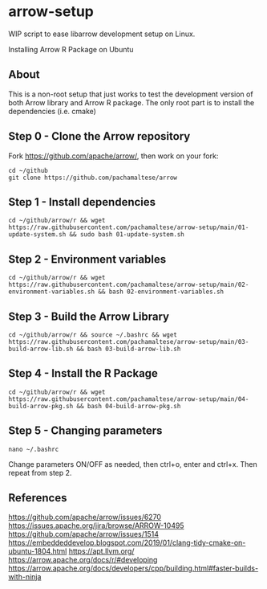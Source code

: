 # arrow-setup

WIP script to ease libarrow development setup on Linux.

Installing Arrow R Package on Ubuntu

## About
This is a non-root setup that just works to test the development version of both Arrow library and Arrow R package. The only root part is to install the dependencies (i.e. cmake)

## Step 0 - Clone the Arrow repository

Fork https://github.com/apache/arrow/, then work on your fork:
```
cd ~/github
git clone https://github.com/pachamaltese/arrow 
```

## Step 1 - Install dependencies
```
cd ~/github/arrow/r && wget https://raw.githubusercontent.com/pachamaltese/arrow-setup/main/01-update-system.sh && sudo bash 01-update-system.sh
```

## Step 2 - Environment variables
```
cd ~/github/arrow/r && wget https://raw.githubusercontent.com/pachamaltese/arrow-setup/main/02-environment-variables.sh && bash 02-environment-variables.sh
```

## Step 3 - Build the Arrow Library
```
cd ~/github/arrow/r && source ~/.bashrc && wget https://raw.githubusercontent.com/pachamaltese/arrow-setup/main/03-build-arrow-lib.sh && bash 03-build-arrow-lib.sh
```

## Step 4 - Install the R Package
```
cd ~/github/arrow/r && wget https://raw.githubusercontent.com/pachamaltese/arrow-setup/main/04-build-arrow-pkg.sh && bash 04-build-arrow-pkg.sh
```

## Step 5 - Changing parameters
```
nano ~/.bashrc
```
Change parameters ON/OFF as needed, then ctrl+o, enter and ctrl+x. Then repeat from step 2.

## References

https://github.com/apache/arrow/issues/6270
https://issues.apache.org/jira/browse/ARROW-10495
https://github.com/apache/arrow/issues/1514
https://embeddeddevelop.blogspot.com/2019/01/clang-tidy-cmake-on-ubuntu-1804.html
https://apt.llvm.org/
https://arrow.apache.org/docs/r/#developing
https://arrow.apache.org/docs/developers/cpp/building.html#faster-builds-with-ninja
